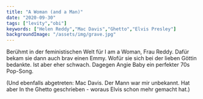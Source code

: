 ```yaml
---
title: "A Woman (and a Man)"
date: "2020-09-30"
tags: ["levity","obi"]
keywords: ["Helen Reddy","Mac Davis","Ghetto","Elvis Presley"]
backgroundImage: "/assets/img/grave.jpg"
---
```

Berühmt in der feministischen Welt für I am a Woman, Frau Reddy. Dafür bekam sie dann auch brav einen Emmy. Wofür sie sich bei der lieben Göttin bedankte. Ist aber eher schwach. Dagegen Angie Baby ein perfekter 70s Pop-Song.

(Und ebenfalls abgetreten: Mac Davis. Der Mann war mir unbekannt. Hat aber In the Ghetto geschrieben - woraus Elvis schon mehr gemacht hat.)